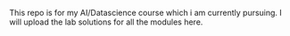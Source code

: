 This repo is for my AI/Datascience course which i am currently pursuing. I will upload the lab solutions for all the modules here.
